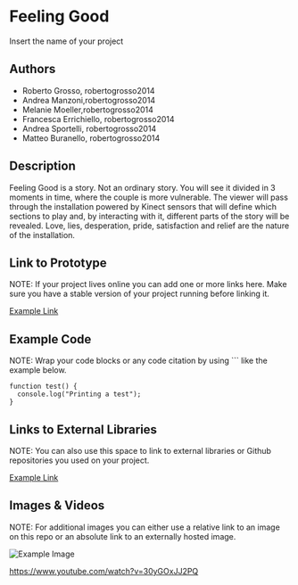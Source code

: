 # Feeling Good
Insert the name of your project

## Authors
- Roberto Grosso, robertogrosso2014
- Andrea Manzoni,robertogrosso2014
- Melanie Moeller,robertogrosso2014
- Francesca Errichiello, robertogrosso2014
- Andrea Sportelli, robertogrosso2014
- Matteo Buranello, robertogrosso2014

## Description
Feeling Good is a story. Not an ordinary story. You will see it divided in 3 moments in time, where the couple is more vulnerable. The viewer will pass through the installation powered by Kinect sensors that will define which sections to play and, by interacting with it, different parts of the story will be revealed. Love, lies, desperation, pride, satisfaction and relief are the nature of the installation.

## Link to Prototype
NOTE: If your project lives online you can add one or more links here. Make sure you have a stable version of your project running before linking it.

[Example Link](http://www.google.com "Example Link")

## Example Code
NOTE: Wrap your code blocks or any code citation by using ``` like the example below.
```
function test() {
  console.log("Printing a test");
}
```
## Links to External Libraries
 NOTE: You can also use this space to link to external libraries or Github repositories you used on your project.

[Example Link](http://www.google.com "Example Link")

## Images & Videos
NOTE: For additional images you can either use a relative link to an image on this repo or an absolute link to an externally hosted image.

![Example Image](project_images/cover.jpg?raw=true "Example Image")

https://www.youtube.com/watch?v=30yGOxJJ2PQ
